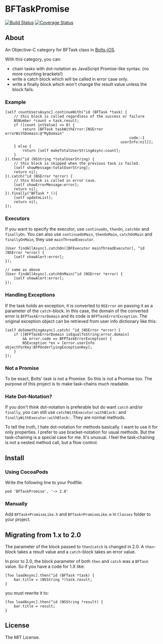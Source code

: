 BFTaskPromise
=============
[![Build Status](https://travis-ci.org/hironytic/BFTaskPromise.svg?branch=master)](https://travis-ci.org/hironytic/BFTaskPromise)
[![Coverage Status](https://coveralls.io/repos/hironytic/BFTaskPromise/badge.svg?branch=master)](https://coveralls.io/r/hironytic/BFTaskPromise?branch=master)

## About

An Objective-C category for BFTask class in [Bolts-iOS](https://github.com/BoltsFramework/Bolts-iOS).

With this category, you can:

* chain tasks with dot-notation as JavaScript Promise-like syntax. (no more counting brackets!)
* write a catch block which will be called in error case only.
* write a finally block which won't change the result value unless the block fails.

### Example

```objc
[self countUsersAsync].continueWith(^id (BFTask *task) {
    // this block is called regardless of the success or failure
    NSNumber *count = task.result;
    if ([count intValue] <= 0) {
        return [BFTask taskWithError:[NSError errorWithDomain:@"MyDomain"
                                                         code:-1
                                                     userInfo:nil]];
    } else {
        return [self makeTotalUserStringAsync:count];
    }
}).then(^id (NSString *totalUserString) {
    // this block is skipped when the previous task is failed.
    [self showMessage:totalUserString];
    return nil;
}).catch(^id (NSError *error) {
    // this block is called in error case.
    [self showErrorMessage:error];
    return nil;
}).finally(^BFTask * (){
    [self updateList];
    return nil;
});
```

### Executors

If you want to specify the executor, use `continueOn`, `thenOn`, `catchOn` and `finallyOn`.
You can also use `continueOnMain`, `thenOnMain`, `catchOnMain` and `finallyOnMain`, they use `mainThreadExecutor`.

```objc
[User findAllAsync].catchOn([BFExecutor mainThreadExecutor], ^id (NSError *error) {
    [self showAlert:error];
});

// same as above
[User findAllAsync].catchOnMain(^id (NSError *error) {
    [self showAlert:error];
});
```

### Handling Exceptions

If the task holds an exception, it is converted to `NSError` on passing it as a parameter of the `catch`-block.
In this case, the domain of the converted error is `BFPTaskErrorDomain` and its code is `BFPTaskErrorException`.
The original exception object can be retrieved from user info dictionary like this:

```objc
[self doSomethingAsync].catch( ^id (NSError *error) {
    if ([BFPTaskErrorDomain isEqualToString:error.domain]
        && error.code == BFPTaskErrorException) {
        NSException *ex = [error.userInfo objectForKey:BFPUnderlyingExceptionKey];
    }
});
```

### Not a Promise

To be exact, Bolts' task is not a Promise. So this is not a Promise too.
The purpose of this project is to make task-chains much readable.

### Hate Dot-Notation?

If you don't think dot-notation is preferable but do want `catch` and/or `finally`, you can still use `catchWithExecutor:withBlock:` and `finallyWithExecutor:withBlock:`. They are normal methods.

To tell the truth, I hate dot-notation for methods basically. I want to use it for only properties. I prefer to use bracket-notation for usual methods.
But the task-chaining is a special case for me. It's unusual. I feel the task-chaining is not a nested method call, but a flow control.


## Install

### Using CocoaPods

Write the following line to your Podfile:

```
pod 'BFTaskPromise', '~> 2.0'
```
### Manually

Add `BFTask+PromiseLike.h` and `BFTask+PromiseLike.m` in `Classes` folder to your project.


## Migrating from 1.x to 2.0

The parameter of the block passed to `then`/`catch` is changed in 2.0.
A `then`-block takes a result value and a `catch`-block takes an error value.

In prior to 2.0, the block parameter of both `then` and `catch` was a `BFTask` value.
So if you have a code for 1.X like:

```objc
[foo loadAsync].then(^id (BFTask *task) {
    bar.title = (NSString *)task.result;
}
```

you must rewrite it to:

```objc
[foo loadAsync].then(^id (NSString *result) {
    bar.title = result;
}
```


## License

The MIT License.
